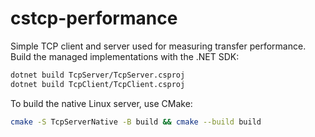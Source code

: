 # cstcp-performance

Simple TCP client and server used for measuring transfer performance. Build the managed implementations with the .NET SDK:

```bash
dotnet build TcpServer/TcpServer.csproj
dotnet build TcpClient/TcpClient.csproj
```

To build the native Linux server, use CMake:

```bash
cmake -S TcpServerNative -B build && cmake --build build
```
